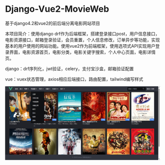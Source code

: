 # Django-Vue2-MovieWeb

基于django4.2和vue2的前后端分离电影网站项目

本项目简介：使用django drf作为后端框架，搭建登录接口post，用户信息接口，电影资源接口，邮箱登录验证，会员重置，个人信息修改，订单异步等功能，实现基本的用户使用的网站功能。使用vue2作为前端框架，使用选项式API实现用户登录界面，电影资源首页，电影分类，电影关键字搜索，个人中心页面，电影详情页。

django：drf序列化，jwt验证，celery，支付宝沙盒，邮箱验证配置

vue：vuex状态管理，axios相应后端接口，路由配置，tailwind编写样式

![首页](\imga\首页.png)
